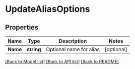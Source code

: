 # UpdateAliasOptions

## Properties

Name | Type | Description | Notes
------------ | ------------- | ------------- | -------------
**Name** | **string** | Optional name for alias | [optional] 

[[Back to Model list]](../README#documentation-for-models) [[Back to API list]](../README#documentation-for-api-endpoints) [[Back to README]](../README)


